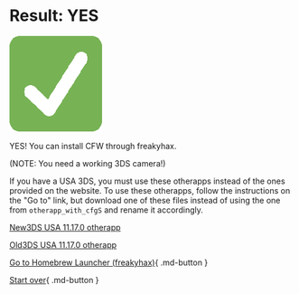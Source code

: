 # Result: YES

![Image](/images/seventeen/success.png)

YES! You can install CFW through freakyhax.

(NOTE: You need a working 3DS camera!)

If you have a USA 3DS, you must use these otherapps instead of the ones provided on the website. To use these otherapps, follow the instructions on the "Go to" link, but download one of these files instead of using the one from `otherapp_with_cfgS` and rename it accordingly.

[New3DS USA 11.17.0 otherapp](https://cdn.discordapp.com/attachments/441119928334942218/1110831913800826880/N3DS_U_30720_usa_9221.bin)

[Old3DS USA 11.17.0 otherapp](https://cdn.discordapp.com/attachments/441119928334942218/1110831913419153438/POST5_U_30720_usa_9221.bin)

[Go to Homebrew Launcher (freakyhax)](https://wiki.hacks.guide/wiki/3DS:Alternate_Exploits/Homebrew_Launcher_(freakyhax)){ .md-button } 

[Start over](/seventeen){ .md-button }